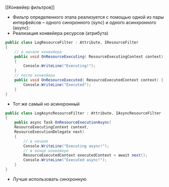 [[Конвейер фильтров]]

- Фильтр определенного этапа реализуется с помощью одной из пары интерфейсов – одного синхронного (sync) и одного асинхронного (async):
- Реализация конвейера ресурсов (атрибута)
```cs
public class LogResourceFilter : Attribute, IResourceFilter
{
	// в начале конвейера
	public void OnResourceExecuting( ResourceExecutingContext context)
	{
		Console.WriteLine("Executing!"); 
	}
	// после конвейера
	public void OnResourceExecuted( ResourceExecutedContext context) {
		Console.WriteLine("Executed"); 
	}
}
```
- Тот же самый но асинхронный
```cs
public class LogAsyncResourceFilter : Attribute, IAsyncResourceFilter
{
	public async Task OnResourceExecutionAsync(
	ResourceExecutingContext context,
	ResourceExecutionDelegate next)
	{
	    // в начале
		Console.WriteLine("Executing async!");
		// в конце конвейера
		ResourceExecutedContext executedContext = await next();
		Console.WriteLine("Executed async!");
	}
}
```
- Лучше использовать синхронную